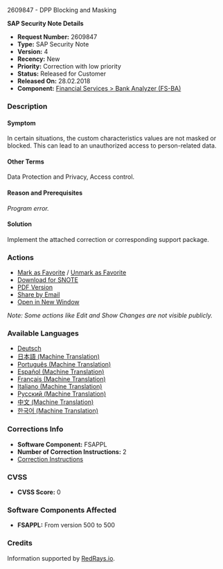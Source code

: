 2609847 - DPP Blocking and Masking

**SAP Security Note Details**

- **Request Number:** 2609847
- **Type:** SAP Security Note
- **Version:** 4
- **Recency:** New
- **Priority:** Correction with low priority
- **Status:** Released for Customer
- **Released On:** 28.02.2018
- **Component:** [Financial Services > Bank Analyzer (FS-BA)](https://me.sap.com/mynotes?tab=Search&sortBy=Relevance&filters=themk%25253Aeq~'FS-BA*'%25252BreleaseStatus%25253Aeq~'CustomerRelease'%25252BsecurityPatchDay%25253Aeq~'NotRestricted'%25252BfuzzyThreshold%25253Aeq~'0.9'&flag=mynotes)

### Description

#### Symptom
In certain situations, the custom characteristics values are not masked or blocked. This can lead to an unauthorized access to person-related data.

#### Other Terms
Data Protection and Privacy, Access control.

#### Reason and Prerequisites
*Program error.*

#### Solution
Implement the attached correction or corresponding support package.

### Actions

- [Mark as Favorite](#) / [Unmark as Favorite](#)
- [Download for SNOTE](https://notesdownloads.sap.com/note/0040000000392812018)
- [PDF Version](https://userapps.support.sap.com/sap/support/sfm/notes/print/0002609847?language=en-US&token=BE500A217C4D7148268671BB4ABF98FD)
- [Share by Email](#)
- [Open in New Window](#)

*Note: Some actions like Edit and Show Changes are not visible publicly.*

### Available Languages

- [Deutsch](https://me.sap.com/notes/0002609847/D)
- [日本語 (Machine Translation)](https://me.sap.com/notes/0002609847/J)
- [Português (Machine Translation)](https://me.sap.com/notes/0002609847/P)
- [Español (Machine Translation)](https://me.sap.com/notes/0002609847/S)
- [Français (Machine Translation)](https://me.sap.com/notes/0002609847/F)
- [Italiano (Machine Translation)](https://me.sap.com/notes/0002609847/I)
- [Русский (Machine Translation)](https://me.sap.com/notes/0002609847/R)
- [中文 (Machine Translation)](https://me.sap.com/notes/0002609847/1)
- [한국어 (Machine Translation)](https://me.sap.com/notes/0002609847/3)

### Corrections Info

- **Software Component:** FSAPPL
- **Number of Correction Instructions:** 2
- [Correction Instructions](https://me.sap.com/corrins/0002609847/1534)

### CVSS

- **CVSS Score:** 0

### Software Components Affected

- **FSAPPL:** From version 500 to 500

### Credits
Information supported by [RedRays.io](https://redrays.io).